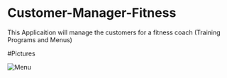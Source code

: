# Customer-Manager-Fitness

This Applicaition will manage the customers for a fitness coach (Training Programs and Menus)

#Pictures

![Menu](https://user-images.githubusercontent.com/88895210/140278859-40525f11-ab1a-4763-a857-31b3497c1fea.png)

